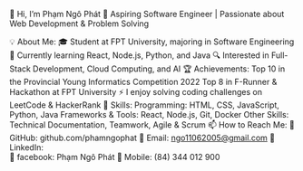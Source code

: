 👋 Hi, I’m Phạm Ngô Phát
🚀 Aspiring Software Engineer | Passionate about Web Development & Problem Solving

💡 About Me:
🎓 Student at FPT University, majoring in Software Engineering
🌱 Currently learning React, Node.js, Python, and Java
🔍 Interested in Full-Stack Development, Cloud Computing, and AI
🏆 Achievements:
Top 10 in the Provincial Young Informatics Competition 2022
Top 8 in F-Runner & Hackathon at FPT University
⚡ I enjoy solving coding challenges on LeetCode & HackerRank
📌 Skills:
Programming: HTML, CSS, JavaScript, Python, Java
Frameworks & Tools: React, Node.js, Git, Docker
Other Skills: Technical Documentation, Teamwork, Agile & Scrum
📫 How to Reach Me:
🔗 GitHub: github.com/phamngophat
📧 Email: ngo11062005@gmail.com
💼 LinkedIn:  
🔗 facebook: Phạm Ngô Phát
🔗 Mobile: (84) 344 012 900 
